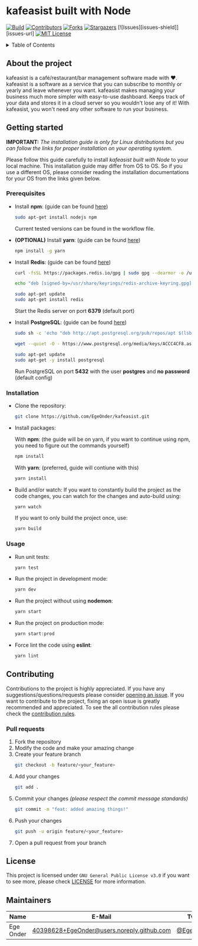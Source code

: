 # kafeasist built with Node

[![Build][build-shield]][build-url]
[![Contributors][contributors-shield]][contributors-url]
[![Forks][forks-shield]][forks-url]
[![Stargazers][stars-shield]][stars-url]
[![Issues][issues-shield]][issues-url]
[![MIT License][license-shield]][license-url]

<details>
  <summary>Table of Contents</summary>
  <ol>
    <li>
      <a href="#about-the-project">About the project</a>
    </li>
    <li>
      <a href="#getting-started">Getting Started</a>
      <ol>
        <li><a href="#prerequisites">Prerequisites</a></li>
        <li><a href="#installation">Installation</a></li>
        <li><a href="#usage">Usage</a></li>
      </ol>
    </li>
    <li>
      <a href="#contributing">Contributing</a>
      <ol>
        <li><a href="#pull-requests">Pull requests</a></li>
      </ol>
    </li>
    <li><a href="#license">License</a></li>
    <li><a href="#maintainers">Maintainers</a></li>
  </ol>
</details>

## About the project

kafeasist is a café/restaurant/bar management software made with ❤️. kafeasist is a software as a service that you can subscribe to monthly or yearly and leave whenever you want. kafeasist makes managing your business much more simpler with easy-to-use dashboard. Keeps track of your data and stores it in a cloud server so you wouldn't lose any of it! With kafeasist, you won't need any other software to run your business.

## Getting started

**IMPORTANT:** _The installation guide is only for Linux distributions but you can follow the links for proper installation on your operating system._

Please follow this guide carefully to install _kafeasist built with Node_ to your local machine. This installation guide may differ from OS to OS. So if you use a different OS, please consider reading the installation documentations for your OS from the links given below.

### Prerequisites

-   Install **npm**: (guide can be found [here](https://docs.npmjs.com/downloading-and-installing-node-js-and-npm))
    ```sh
    sudo apt-get install nodejs npm
    ```
    Current tested versions can be found in the workflow file.
-   **(OPTIONAL)** Install **yarn**: (guide can be found [here](https://classic.yarnpkg.com/lang/en/docs/install))

    ```sh
    npm install -g yarn
    ```

-   Install **Redis**: (guide can be found [here](https://redis.io/docs/getting-started/installation/))

    ```sh
    curl -fsSL https://packages.redis.io/gpg | sudo gpg --dearmor -o /usr/share/keyrings/redis-archive-keyring.gpg

    echo "deb [signed-by=/usr/share/keyrings/redis-archive-keyring.gpg] https://packages.redis.io/deb $(lsb_release -cs) main" | sudo tee /etc/apt/sources.list.d/redis.list

    sudo apt-get update
    sudo apt-get install redis
    ```

    Start the Redis server on port **6379** (default port)

-   Install **PostgreSQL**: (guide can be found [here](https://www.postgresql.org/download/))

    ```sh
    sudo sh -c 'echo "deb http://apt.postgresql.org/pub/repos/apt $(lsb_release -cs)-pgdg main" > /etc/apt/sources.list.d/pgdg.list'

    wget --quiet -O - https://www.postgresql.org/media/keys/ACCC4CF8.asc | sudo apt-key add -

    sudo apt-get update
    sudo apt-get -y install postgresql
    ```

    Run PostgreSQL on port **5432** with the user **postgres** and **no password** (default config)

### Installation

-   Clone the repository:

    ```sh
    git clone https://github.com/EgeOnder/kafeasist.git
    ```

-   Install packages:

    With **npm**: (the guide will be on yarn, if you want to continue using npm, you need to figure out the commands yourself)

    ```sh
    npm install
    ```

    With **yarn**: (preferred, guide will contiune with this)

    ```sh
    yarn install
    ```

-   Build and/or watch:
    If you want to constantly build the project as the code changes, you can watch for the changes and auto-build using:
    ```sh
    yarn watch
    ```
    If you want to only build the project once, use:
    ```sh
    yarn build
    ```

### Usage

-   Run unit tests:

    ```sh
    yarn test
    ```

-   Run the project in development mode:

    ```sh
    yarn dev
    ```

-   Run the project without using **nodemon**:

    ```sh
    yarn start
    ```

-   Run the project on production mode:

    ```sh
    yarn start:prod
    ```

-   Force lint the code using **eslint**:

    ```sh
    yarn lint
    ```

## Contributing

Contributions to the project is highly appreciated. If you have any suggestions/questions/requests please consider [opening an issue](https://github.com/EgeOnder/kafeasist/issues/new). If you want to contribute to the project, fixing an open issue is greatly recommended and appreciated. To see the all contribution rules please check the [contribution rules](CONTRIBUTING.md).

### Pull requests

1. Fork the repository
2. Modify the code and make your amazing change
3. Create your feature branch
    ```sh
    git checkout -b feature/<your_feature>
    ```
4. Add your changes
    ```sh
    git add .
    ```
5. Commit your changes _(please respect the commit message standards)_
    ```sh
    git commit -m "feat: added amazing things!"
    ```
6. Push your changes
    ```sh
    git push -u origin feature/<your_feature>
    ```
7. Open a pull request from your branch

## License

This project is licensed under `GNU General Public License v3.0` if you want to see more, please check [LICENSE][license-url] for more information.

## Maintainers

| Name      | E-Mail                                     | Twitter                                       | Role      |
| --------- | ------------------------------------------ | --------------------------------------------- | --------- |
| Ege Onder | 40398628+EgeOnder@users.noreply.github.com | [@EgeOnder23](https://twitter.com/EgeOnder23) | developer |

[build-shield]: https://img.shields.io/github/actions/workflow/status/EgeOnder/kafeasist/main.yml?style=for-the-badge
[build-url]: https://github.com/EgeOnder/kafeasist/actions
[contributors-shield]: https://img.shields.io/github/contributors/EgeOnder/kafeasist.svg?style=for-the-badge
[contributors-url]: https://github.com/EgeOnder/kafeasist/graphs/contributors
[forks-shield]: https://img.shields.io/github/forks/EgeOnder/kafeasist.svg?style=for-the-badge
[forks-url]: https://github.com/EgeOnder/kafeasist/network/members
[stars-shield]: https://img.shields.io/github/stars/EgeOnder/kafeasist.svg?style=for-the-badge
[stars-url]: https://github.com/EgeOnder/kafeasist/stargazers
[license-shield]: https://img.shields.io/github/license/EgeOnder/kafeasist?style=for-the-badge
[license-url]: https://github.com/EgeOnder/kafeasist/blob/main/LICENSE
